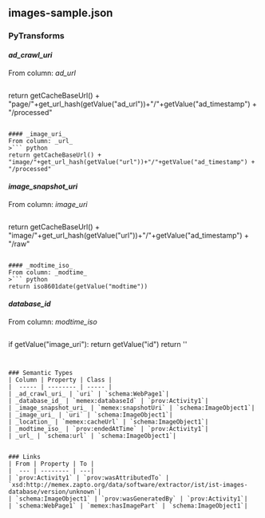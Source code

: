 ## images-sample.json

### PyTransforms
#### _ad_crawl_uri_
From column: _ad_url_
>``` python
return getCacheBaseUrl() + "page/"+get_url_hash(getValue("ad_url"))+"/"+getValue("ad_timestamp") + "/processed"
```

#### _image_uri_
From column: _url_
>``` python
return getCacheBaseUrl() + "image/"+get_url_hash(getValue("url"))+"/"+getValue("ad_timestamp") + "/processed"
```

#### _image_snapshot_uri_
From column: _image_uri_
>``` python
return getCacheBaseUrl() + "image/"+get_url_hash(getValue("url"))+"/"+getValue("ad_timestamp") + "/raw"
```

#### _modtime_iso_
From column: _modtime_
>``` python
return iso8601date(getValue("modtime"))
```

#### _database_id_
From column: _modtime_iso_
>``` python
if getValue("image_uri"):
  return getValue("id")
return ''
```


### Semantic Types
| Column | Property | Class |
|  ----- | -------- | ----- |
| _ad_crawl_uri_ | `uri` | `schema:WebPage1`|
| _database_id_ | `memex:databaseId` | `prov:Activity1`|
| _image_snapshot_uri_ | `memex:snapshotUri` | `schema:ImageObject1`|
| _image_uri_ | `uri` | `schema:ImageObject1`|
| _location_ | `memex:cacheUrl` | `schema:ImageObject1`|
| _modtime_iso_ | `prov:endedAtTime` | `prov:Activity1`|
| _url_ | `schema:url` | `schema:ImageObject1`|


### Links
| From | Property | To |
|  --- | -------- | ---|
| `prov:Activity1` | `prov:wasAttributedTo` | `xsd:http://memex.zapto.org/data/software/extractor/ist/ist-images-database/version/unknown`|
| `schema:ImageObject1` | `prov:wasGeneratedBy` | `prov:Activity1`|
| `schema:WebPage1` | `memex:hasImagePart` | `schema:ImageObject1`|
